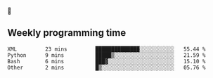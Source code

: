 🐸

## Weekly programming time
<!--START_SECTION:waka-->

```text
XML         23 mins         ██████████████░░░░░░░░░░░   55.44 %
Python      9 mins          █████▒░░░░░░░░░░░░░░░░░░░   21.59 %
Bash        6 mins          ███▓░░░░░░░░░░░░░░░░░░░░░   15.10 %
Other       2 mins          █▒░░░░░░░░░░░░░░░░░░░░░░░   05.76 %
```

<!--END_SECTION:waka-->
